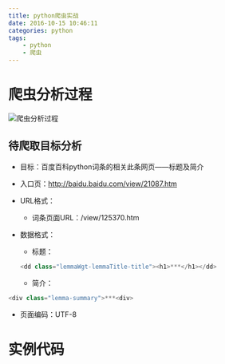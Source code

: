```yaml
---
title: python爬虫实战
date: 2016-10-15 10:46:11
categories: python
tags:
	- python
	- 爬虫
---
```


# 爬虫分析过程

![爬虫分析过程](https://ituku.tk/di/3J7VW/-2.png)

## 待爬取目标分析

- 目标：百度百科python词条的相关此条网页——标题及简介


- 入口页：http://baidu.baidu.com/view/21087.htm


- URL格式：

  - 词条页面URL：/view/125370.htm

- 数据格式：

  - 标题：

  ```python
  <dd class="lemmaWgt-lemmaTitle-title"><h1>***</h1></dd>
  ```

  - 简介：


```python
<div class="lemma-summary">***<div>
```
- 页面编码：UTF-8

# 实例代码

